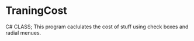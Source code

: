# TraningCost
 C# CLASS; This program caclulates the cost of stuff using check boxes and radial menues. 
